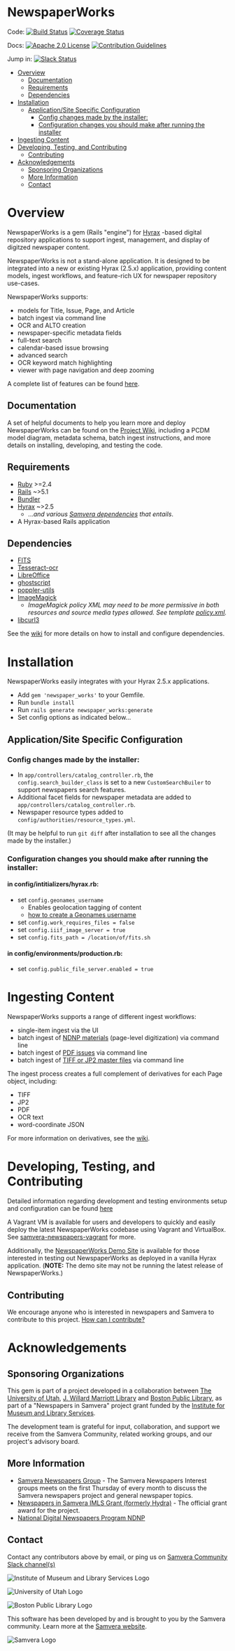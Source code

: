 NewspaperWorks
===================================================
Code:
[![Build Status](https://travis-ci.org/samvera-labs/newspaper_works.svg?branch=master)](https://travis-ci.org/samvera-labs/newspaper_works) [![Coverage Status](https://coveralls.io/repos/github/samvera-labs/newspaper_works/badge.svg?branch=master)](https://coveralls.io/github/samvera-labs/newspaper_works?branch=master)

Docs:
[![Apache 2.0 License](http://img.shields.io/badge/APACHE2-license-blue.svg)](./LICENSE)
[![Contribution Guidelines](http://img.shields.io/badge/CONTRIBUTING-Guidelines-blue.svg)](./.github/CONTRIBUTING.md)

Jump in: [![Slack Status](http://slack.samvera.org/badge.svg)](http://slack.samvera.org/)

<!-- TOC -->

- [Overview](#overview)
  - [Documentation](#documentation)
  - [Requirements](#requirements)
  - [Dependencies](#dependencies)
- [Installation](#installation)
  - [Application/Site Specific Configuration](#applicationsite-specific-configuration)
    - [Config changes made by the installer:](#config-changes-made-by-the-installer)
    - [Configuration changes you should make after running the installer](#configuration-changes-you-should-make-after-running-the-installer)
- [Ingesting Content](#ingesting-content)
- [Developing, Testing, and Contributing](#developing-testing-and-contributing)
  - [Contributing](#contributing)
- [Acknowledgements](#acknowledgements)
  - [Sponsoring Organizations](#sponsoring-organizations)
  - [More Information](#more-information)
  - [Contact](#contact)

<!-- /TOC -->

# Overview
NewspaperWorks is a gem (Rails "engine") for [Hyrax](https://hyrax.samvera.org/) -based digital repository applications to support ingest, management, and display of digitzed newspaper content.

NewspaperWorks is not a stand-alone application. It is designed to be integrated into a new or existing Hyrax (2.5.x) application, providing content models, ingest workflows, and feature-rich UX for newspaper repository use-cases.

NewspaperWorks supports:
* models for Title, Issue, Page, and Article
* batch ingest via command line
* OCR and ALTO creation
* newspaper-specific metadata fields
* full-text search
* calendar-based issue browsing
* advanced search
* OCR keyword match highlighting
* viewer with page navigation and deep zooming

A complete list of features can be found [here](https://github.com/samvera-labs/newspaper_works/wiki/Features-List).

## Documentation
A set of helpful documents to help you learn more and deploy NewspaperWorks can be found on the [Project Wiki](https://github.com/samvera-labs/newspaper_works/wiki), including a PCDM model diagram, metadata schema, batch ingest instructions, and more details on installing, developing, and testing the code.

## Requirements

  * [Ruby](https://rubyonrails.org/) >=2.4
  * [Rails](https://rubyonrails.org/) ~>5.1
  * [Bundler](http://bundler.io/)
  * [Hyrax](https://github.com/samvera/hyrax) ~>2.5
    - ..._and various [Samvera dependencies](https://github.com/samvera/hyrax#getting-started) that entails_.
  * A Hyrax-based Rails application

## Dependencies

  * [FITS](https://projects.iq.harvard.edu/fits/home)
  * [Tesseract-ocr](https://github.com/tesseract-ocr/)
  * [LibreOffice](https://www.libreoffice.org/)
  * [ghostscript](https://www.ghostscript.com/)
  * [poppler-utils](https://poppler.freedesktop.org/)
  * [ImageMagick](https://github.com/ImageMagick/ImageMagick6)
    - _ImageMagick policy XML may need to be more permissive in both resources and source media types allowed.  See template [policy.xml](config/vendor/imagemagick-6-policy.xml)._
  * [libcurl3](https://packages.ubuntu.com/search?keywords=libcurl3)

See the [wiki](https://github.com/samvera-labs/newspaper_works/wiki/Installing,-Developing,-and-Testing) for more details on how to install and configure dependencies.

# Installation
NewspaperWorks easily integrates with your Hyrax 2.5.x applications.

* Add `gem 'newspaper_works'` to your Gemfile.
* Run `bundle install`
* Run `rails generate newspaper_works:generate`
* Set config options as indicated below...

## Application/Site Specific Configuration

### Config changes made by the installer:
* In `app/controllers/catalog_controller.rb`, the `config.search_builder_class` is set to a new `CustomSearchBuiler` to support newspapers search features.
* Additional facet fields for newspaper metadata are added to `app/controllers/catalog_controller.rb`.
* Newspaper resource types added to `config/authorities/resource_types.yml`.

(It may be helpful to run `git diff` after installation to see all the changes made by the installer.)

### Configuration changes you should make after running the installer:

#### in config/intitializers/hyrax.rb:
* set `config.geonames_username`
  * Enables geolocation tagging of content
  * [how to create a Geonames username](http://www.geonames.org/login)
* set `config.work_requires_files = false`
* set `config.iiif_image_server = true`
* set `config.fits_path = /location/of/fits.sh`

#### in config/environments/production.rb:

* set `config.public_file_server.enabled = true`

# Ingesting Content

NewspaperWorks supports a range of different ingest workflows:
* single-item ingest via the UI
* batch ingest of [NDNP materials](https://github.com/samvera-labs/newspaper_works/wiki/NDNP-Batch-Ingest-Guide) (page-level digitization) via command line
* batch ingest of [PDF issues](https://github.com/samvera-labs/newspaper_works/wiki/PDF-Batch-Ingest-Guide) via command line
* batch ingest of [TIFF or JP2 master files](https://github.com/samvera-labs/newspaper_works/wiki/TIFF-or-JP2-Batch-Ingest-Guide) via command line

The ingest process creates a full complement of derivatives for each Page object, including:
* TIFF
* JP2
* PDF
* OCR text
* word-coordinate JSON

For more information on derivatives, see the [wiki](https://github.com/samvera-labs/newspaper_works/wiki/Image-Format-and-Derivative-Notes).

# Developing, Testing, and Contributing

Detailed information regarding development and testing environments setup and configuration can be found [here](https://github.com/samvera-labs/newspaper_works/wiki/Installing,-Developing,-and-Testing)

A Vagrant VM is available for users and developers to quickly and easily deploy the latest NewspaperWorks codebase using Vagrant and VirtualBox. See [samvera-newspapers-vagrant](https://github.com/samvera-labs/samvera-newspapers-vagrant) for more.

Additionally, the [NewspaperWorks Demo Site](https://newspaperworks.digitalnewspapers.org/) is available for those interested in testing out NewspaperWorks as deployed in a vanilla Hyrax application. (**NOTE:** The demo site may not be running the latest release of NewspaperWorks.)

## Contributing

We encourage anyone who is interested in newspapers and Samvera to contribute to this project. [How can I contribute?](https://github.com/samvera/hyrax/blob/master/.github/CONTRIBUTING.md)

# Acknowledgements

## Sponsoring Organizations

This gem is part of a project developed in a collaboration between [The University of Utah](https://www.utah.edu/), [J. Willard Marriott Library](https://www.lib.utah.edu/) and [Boston Public Library](https://www.bpl.org/), as part of a "Newspapers in Samvera" project grant funded by the [Institute for Museum and Library Services](https:///imls.gov).

The development team is grateful for input, collaboration, and support we receive from the Samvera Community, related working groups, and our project's advisory board.

## More Information
 * [Samvera Newspapers Group](https://wiki.duraspace.org/display/samvera/Samvera+Newspapers+Interest+Group) - The Samvera Newspapers Interest groups meets on the first Thursday of every month to discuss the Samvera newspapers project and general newspaper topics.
 * [Newspapers in Samvera IMLS Grant (formerly Hydra)](https://www.imls.gov/grants/awarded/lg-70-17-0043-17) - The official grant award for the project.
 * [National Digital Newspapers Program NDNP](https://www.loc.gov/ndnp/)

## Contact
 Contact any contributors above by email, or ping us on [Samvera Community Slack channel(s)](http://slack.samvera.org/)

![Institute of Museum and Library Services Logo](https://imls.gov/sites/default/files/logo.png)

![University of Utah Logo](http://www.utah.edu/_images/imagine_u.png)

![Boston Public Library Logo](https://cor-liv-cdn-static.bibliocommons.com/images/MA-BOSTON-BRANCH/logo.png?1528788420451)

This software has been developed by and is brought to you by the Samvera community.  Learn more at the
[Samvera website](http://samvera.org/).

![Samvera Logo](https://wiki.duraspace.org/download/thumbnails/87459292/samvera-fall-font2-200w.png?version=1&modificationDate=1498550535816&api=v2)
